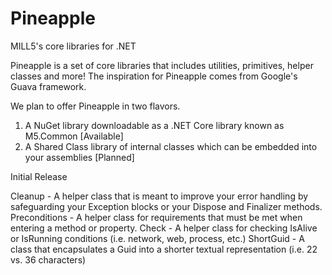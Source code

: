 # Pineapple
MILL5's core libraries for .NET

Pineapple is a set of core libraries that includes utilities, primitives, helper classes and more!  The inspiration for Pineapple comes from Google's Guava framework.

We plan to offer Pineapple in two flavors.

1) A NuGet library downloadable as a .NET Core library known as M5.Common [Available]
2) A Shared Class library of internal classes which can be embedded into your assemblies [Planned]

Initial Release

Cleanup       - A helper class that is meant to improve your error handling by safeguarding your Exception blocks or your Dispose and Finalizer methods.
Preconditions - A helper class for requirements that must be met when entering a method or property.
Check         - A helper class for checking IsAlive or IsRunning conditions (i.e. network, web, process, etc.)
ShortGuid     - A class that encapsulates a Guid into a shorter textual representation (i.e. 22 vs. 36 characters)

